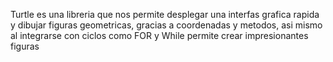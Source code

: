 Turtle es una libreria que nos permite desplegar una interfas grafica rapida y dibujar figuras geometricas, gracias a coordenadas y metodos, asi mismo al integrarse con ciclos como FOR y While permite crear impresionantes figuras
